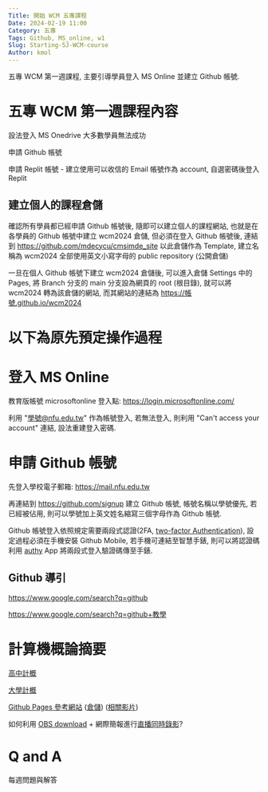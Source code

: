 ```yaml
---
Title: 開始 WCM 五專課程
Date: 2024-02-19 11:00
Category: 五專
Tags: Github, MS_online, w1
Slug: Starting-5J-WCM-course
Author: kmol
---
```


五專 WCM 第一週課程, 主要引導學員登入 MS Online 並建立 Github 帳號.

<!-- PELICAN_END_SUMMARY -->

# 五專 WCM 第一週課程內容
設法登入 MS Onedrive 大多數學員無法成功

申請 Github 帳號

申請 Replit 帳號 - 建立使用可以收信的 Email 帳號作為 account, 自選密碼後登入 Replit

## 建立個人的課程倉儲
確認所有學員都已經申請 Github 帳號後, 隨即可以建立個人的課程網站, 也就是在各學員的 Github 帳號中建立 wcm2024 倉儲, 
但必須在登入 Github 帳號後, 連結到 <https://github.com/mdecycu/cmsimde_site> 以此倉儲作為 Template, 建立名稱為 wcm2024 全部使用英文小寫字母的 public repository (公開倉儲)

一旦在個人 Github 帳號下建立 wcm2024 倉儲後, 可以進入倉儲 Settings 中的 Pages, 將 Branch 分支的 main 分支設為網頁的 root (根目錄), 就可以將 wcm2024 轉為該倉儲的網站, 而其網站的連結為 https://帳號.github.io/wcm2024

# 以下為原先預定操作過程

# 登入 MS Online
教育版帳號 microsoftonline 登入點: <https://login.microsoftonline.com/>

利用 "學號@nfu.edu.tw" 作為帳號登入, 若無法登入, 則利用 "Can't access your account" 連結, 設法重建登入密碼.

# 申請 Github 帳號
先登入學校電子郵箱: <https://mail.nfu.edu.tw>

再連結到 <https://github.com/signup> 建立 Github 帳號, 帳號名稱以學號優先, 若已經被佔用, 則可以學號加上英文姓名縮寫三個字母作為 Github 帳號.

Github 帳號登入依照規定需要兩段式認證(2FA, [two-factor Authentication]), 設定過程必須在手機安裝 Github Mobile, 若手機可連結至智慧手錶, 則可以將認證碼利用 [authy] App 將兩段式登入驗證碼傳至手錶.

[two-factor Authentication]: https://docs.github.com/en/authentication/securing-your-account-with-two-factor-authentication-2fa
[authy]: https://authy.com/

## Github 導引
<https://www.google.com/search?q=github>

<https://www.google.com/search?q=github+教學>

# 計算機概論摘要
[高中計概]

[大學計概]

[Github Pages 參考網站] ([倉儲](https://github.com/ckmsc39th/ckmsc39th.github.io)) ([相關影片](https://www.youtube.com/@lumine39th))

[Github Pages 參考網站]: https://ckmsc39th.github.io/ 

如何利用 [OBS download] + 網際簡報進行[直播同時錄影](https://www.google.com/search?q=OBS+live+stream+and+record+at+the+same+time)?

[高中計概]: https://www.ntsh.ntct.edu.tw/ischool/public/resource_view/show.php?view=1&aid=135
[大學計概]: http://ocw.aca.ntu.edu.tw/ntu-ocw/ocw/cou/101S210
[OBS download]: https://obsproject.com/download

# Q and A
每週問題與解答
